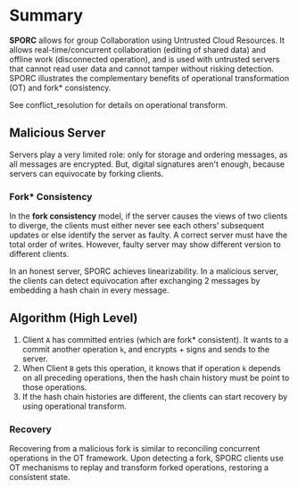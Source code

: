 # Summary

**SPORC** allows for group Collaboration using Untrusted Cloud Resources. It allows real-time/concurrent collaboration (editing of shared data) and offline work (disconnected operation), and is used with untrusted servers that cannot read user data and cannot tamper without risking detection. SPORC illustrates the complementary
benefits of operational transformation (OT) and fork* consistency.

See conflict_resolution for details on operational transform.

## Malicious Server
Servers play a very limited role: only for storage and ordering messages, as all messages are encrypted. But, digital signatures aren't enough, because servers can equivocate by forking clients.

### Fork* Consistency
In the **fork consistency** model, if the server causes the views of two clients to diverge, the clients must either never see each others’ subsequent updates or else identify the server as faulty. A correct server must have the total order of writes. However, faulty server may show different version to different clients.

In an honest server, SPORC achieves linearizability. In a malicious server, the clients can detect equivocation after exchanging 2 messages by embedding a hash chain in every message.

## Algorithm (High Level)
1. Client `A` has committed entries (which are fork* consistent). It wants to a commit another operation `k`, and encrypts + signs and sends to the server.
2. When Client `B` gets this operation, it knows that if operation `k` depends on all preceding operations, then the hash chain history must be point to those operations.
3. If the hash chain histories are different, the clients can start recovery by using operational transform.

### Recovery
Recovering from a malicious fork is similar to reconciling concurrent operations in the OT framework. Upon detecting a fork, SPORC clients use OT mechanisms to replay and transform forked operations, restoring a consistent state.